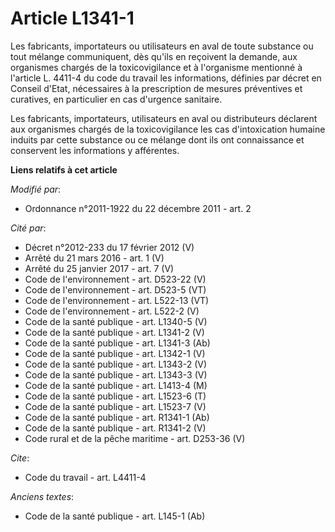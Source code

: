 # Article L1341-1

Les fabricants, importateurs ou utilisateurs en aval de toute substance ou tout mélange communiquent, dès qu'ils en reçoivent
la demande, aux organismes chargés de la toxicovigilance et à l'organisme mentionné à l'article L. 4411-4 du code du travail
les informations, définies par décret en Conseil d'Etat, nécessaires à la prescription de mesures préventives et curatives,
en particulier en cas d'urgence sanitaire.

Les fabricants, importateurs, utilisateurs en aval ou distributeurs déclarent aux organismes chargés de la toxicovigilance
les cas d'intoxication humaine induits par cette substance ou ce mélange dont ils ont connaissance et conservent les
informations y afférentes.

**Liens relatifs à cet article**

_Modifié par_:

  - Ordonnance n°2011-1922 du 22 décembre 2011 - art. 2

_Cité par_:

  - Décret n°2012-233 du 17 février 2012 (V)
  - Arrêté du 21 mars 2016 - art. 1 (V)
  - Arrêté du 25 janvier 2017 - art. 7 (V)
  - Code de l'environnement - art. D523-22 (V)
  - Code de l'environnement - art. D523-5 (VT)
  - Code de l'environnement - art. L522-13 (VT)
  - Code de l'environnement - art. L522-2 (V)
  - Code de la santé publique - art. L1340-5 (V)
  - Code de la santé publique - art. L1341-2 (V)
  - Code de la santé publique - art. L1341-3 (Ab)
  - Code de la santé publique - art. L1342-1 (V)
  - Code de la santé publique - art. L1343-2 (V)
  - Code de la santé publique - art. L1343-3 (V)
  - Code de la santé publique - art. L1413-4 (M)
  - Code de la santé publique - art. L1523-6 (T)
  - Code de la santé publique - art. L1523-7 (V)
  - Code de la santé publique - art. R1341-1 (Ab)
  - Code de la santé publique - art. R1341-2 (V)
  - Code rural et de la pêche maritime - art. D253-36 (V)

_Cite_:

  - Code du travail - art. L4411-4

_Anciens textes_:

  - Code de la santé publique - art. L145-1 (Ab)
